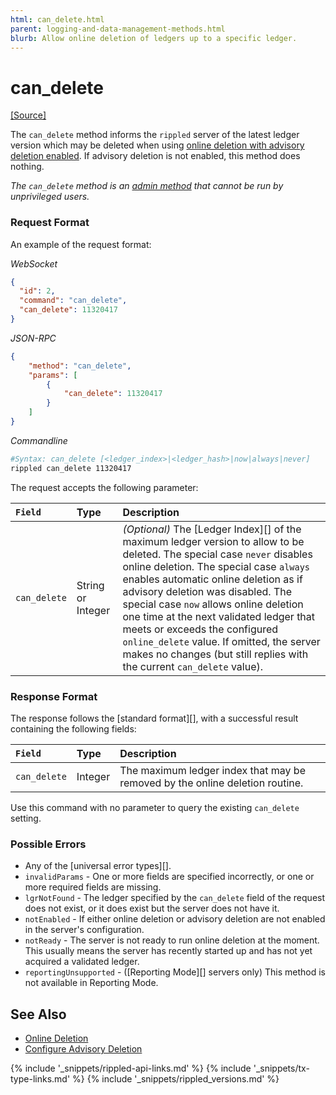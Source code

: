 ```yaml
---
html: can_delete.html
parent: logging-and-data-management-methods.html
blurb: Allow online deletion of ledgers up to a specific ledger.
---
```

# can_delete
[[Source]](https://github.com/ripple/rippled/blob/master/src/ripple/rpc/handlers/CanDelete.cpp "Source")

The `can_delete` method informs the `rippled` server of the latest ledger version which may be deleted when using [online deletion with advisory deletion enabled](online-deletion.html#advisory-deletion). If advisory deletion is not enabled, this method does nothing.

_The `can_delete` method is an [admin method](admin-rippled-methods.html) that cannot be run by unprivileged users._

### Request Format

An example of the request format:

<!-- MULTICODE_BLOCK_START -->

*WebSocket*

```json
{
  "id": 2,
  "command": "can_delete",
  "can_delete": 11320417
}
```

*JSON-RPC*

```json
{
    "method": "can_delete",
    "params": [
        {
            "can_delete": 11320417
        }
    ]
}
```

*Commandline*

```sh
#Syntax: can_delete [<ledger_index>|<ledger_hash>|now|always|never]
rippled can_delete 11320417
```

<!-- MULTICODE_BLOCK_END -->

The request accepts the following parameter:

| `Field`      | Type              | Description                               |
|:-------------|:------------------|:------------------------------------------|
| `can_delete` | String or Integer | _(Optional)_ The [Ledger Index][] of the maximum ledger version to allow to be deleted. The special case `never` disables online deletion. The special case `always` enables automatic online deletion as if advisory deletion was disabled. The special case `now` allows online deletion one time at the next validated ledger that meets or exceeds the configured `online_delete` value. If omitted, the server makes no changes (but still replies with the current `can_delete` value). |

### Response Format

The response follows the [standard format][], with a successful result containing the following fields:

| `Field`      | Type    | Description                                         |
|:-------------|:--------|:----------------------------------------------------|
| `can_delete` | Integer | The maximum ledger index that may be removed by the online deletion routine. |

Use this command with no parameter to query the existing `can_delete` setting.

### Possible Errors

- Any of the [universal error types][].
- `invalidParams` - One or more fields are specified incorrectly, or one or more required fields are missing.
- `lgrNotFound` - The ledger specified by the `can_delete` field of the request does not exist, or it does exist but the server does not have it.
- `notEnabled` - If either online deletion or advisory deletion are not enabled in the server's configuration.
- `notReady` - The server is not ready to run online deletion at the moment. This usually means the server has recently started up and has not yet acquired a validated ledger.
- `reportingUnsupported` - ([Reporting Mode][] servers only) This method is not available in Reporting Mode.

## See Also

- [Online Deletion](online-deletion.html)
- [Configure Advisory Deletion](configure-advisory-deletion.html)

<!--{# common link defs #}-->
{% include '_snippets/rippled-api-links.md' %}
{% include '_snippets/tx-type-links.md' %}
{% include '_snippets/rippled_versions.md' %}
